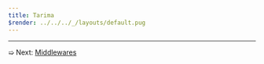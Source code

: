 ```yaml
---
title: Tarima
$render: ../../../_/layouts/default.pug
---
```


---

➯ Next: [Middlewares](./docs/middlewares)
